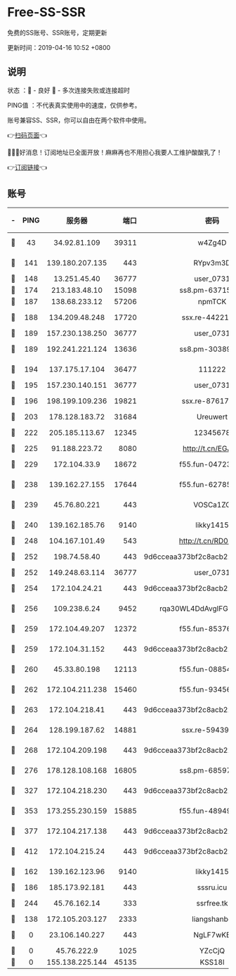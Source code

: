 # Free-SS-SSR

免费的SS账号、SSR账号，定期更新

更新时间：2019-04-16 10:52 +0800

## 说明

状态     ：🙂 - 良好 🙁 - 多次连接失败或连接超时

PING值   ：不代表真实使用中的速度，仅供参考。

账号兼容SS、SSR，你可以自由在两个软件中使用。

👉[扫码页面](https://liesauer.github.io/Free-SS-SSR/)👈

🎉🎉🎉好消息！订阅地址已全面开放！麻麻再也不用担心我要人工维护酸酸乳了！

👉[订阅链接](https://www.liesauer.net/yogurt/subscribe?ACCESS_TOKEN=DAYxR3mMaZAsaqUb)👈

## 账号

|-|PING|服务器|端口|密码|加密方式|区域|
|:----:|:----:|:-----:|-----:|:----:|:----:|:----:|
|🙂|43|34.92.81.109|39311|w4Zg4D|chacha20-ietf|US|
|🙂|141|139.180.207.135|443|RYpv3m3D|aes-256-cfb|JP|
|🙂|148|13.251.45.40|36777|user_0731|chacha20|SG|
|🙂|174|213.183.48.10|15098|ss8.pm-63715751|rc4-md5|RU|
|🙂|187|138.68.233.12|57206|npmTCK|rc4-md5|US|
|🙂|188|134.209.48.248|17720|ssx.re-44221085|aes-256-cfb|US|
|🙂|189|157.230.138.250|36777|user_0731|chacha20|US|
|🙂|189|192.241.221.124|13636|ss8.pm-30389881|aes-256-cfb|US|
|🙂|194|137.175.17.104|36477|111222|aes-256-cfb|US|
|🙂|195|157.230.140.151|36777|user_0731|chacha20|US|
|🙂|196|198.199.109.236|19821|ssx.re-87617585|aes-256-cfb|US|
|🙂|203|178.128.183.72|31684|Ureuwert|chacha20|US|
|🙂|222|205.185.113.67|12345|12345678|aes-256-cfb|US|
|🙂|225|91.188.223.72|8080|http://t.cn/EGJIyrl|rc4-md5|RU|
|🙂|229|172.104.33.9|18672|f55.fun-04723964|aes-256-cfb|SG|
|🙂|238|139.162.27.155|17644|f55.fun-62785557|aes-256-cfb|SG|
|🙂|239|45.76.80.221|443|VOSCa1ZG|aes-256-cfb|DE|
|🙂|240|139.162.185.76|9140|likky1415|aes-256-cfb|DE|
|🙂|248|104.167.101.49|543|http://t.cn/RD0D7sx|rc4-md5|CA|
|🙂|252|198.74.58.40|443|9d6cceaa373bf2c8acb22e60b6a58be6|aes-256-cfb|US|
|🙂|252|149.248.63.114|36777|user_0731|chacha20|CA|
|🙂|254|172.104.24.21|443|9d6cceaa373bf2c8acb22e60b6a58be6|aes-256-cfb|US|
|🙂|256|109.238.6.24|9452|rqa30WL4DdAvgIFG6Fs3znzTa|aes-256-cfb|FR|
|🙂|259|172.104.49.207|12372|f55.fun-85376024|aes-256-cfb|SG|
|🙂|259|172.104.31.152|443|9d6cceaa373bf2c8acb22e60b6a58be6|aes-256-cfb|US|
|🙂|260|45.33.80.198|12113|f55.fun-08854609|aes-256-cfb|US|
|🙂|262|172.104.211.238|15460|f55.fun-93456939|aes-256-cfb|US|
|🙂|263|172.104.218.41|443|9d6cceaa373bf2c8acb22e60b6a58be6|aes-256-cfb|US|
|🙂|264|128.199.187.62|14881|ssx.re-59439256|aes-256-cfb|SG|
|🙂|268|172.104.209.198|443|9d6cceaa373bf2c8acb22e60b6a58be6|aes-256-cfb|US|
|🙂|276|178.128.108.168|16805|ss8.pm-68597133|aes-256-cfb|SG|
|🙂|327|172.104.218.230|443|9d6cceaa373bf2c8acb22e60b6a58be6|aes-256-cfb|US|
|🙂|353|173.255.230.159|15885|f55.fun-48949694|aes-256-cfb|US|
|🙂|377|172.104.217.138|443|9d6cceaa373bf2c8acb22e60b6a58be6|aes-256-cfb|US|
|🙂|412|172.104.215.24|443|9d6cceaa373bf2c8acb22e60b6a58be6|aes-256-cfb|US|
|🙂|162|139.162.123.96|9140|likky1415|aes-256-cfb|JP|
|🙂|186|185.173.92.181|443|sssru.icu|rc4-md5|RU|
|🙂|244|45.76.162.14|333|ssrfree.tk|aes-256-cfb|SG|
|🙁|138|172.105.203.127|2333|liangshanbo|chacha20|JP|
|🙁|0|23.106.140.227|443|NgLF7wKB|aes-256-cfb|US|
|🙁|0|45.76.222.9|1025|YZcCjQ|rc4-md5|JP|
|🙁|0|155.138.225.144|45135|KSS18l|rc4-md5|US|
